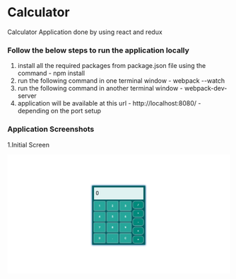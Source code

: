 # Calculator
Calculator Application done by using react and redux

### Follow the below steps to run the application locally

1. install all the required packages from package.json file using the command - npm install
2. run the following command in one terminal window - webpack --watch
3. run the following command in another terminal window - webpack-dev-server
4. application will be available at this url - http://localhost:8080/ - depending on the port setup

### Application Screenshots

1.Initial Screen

![Initial Screen](https://github.com/sUndar-Balaji/Calculator/blob/master/app-screenshots/screenshot-no-operation.png)
